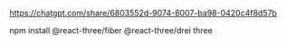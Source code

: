 https://chatgpt.com/share/6803552d-9074-8007-ba98-0420c4f8d57b

npm install @react-three/fiber @react-three/drei three
